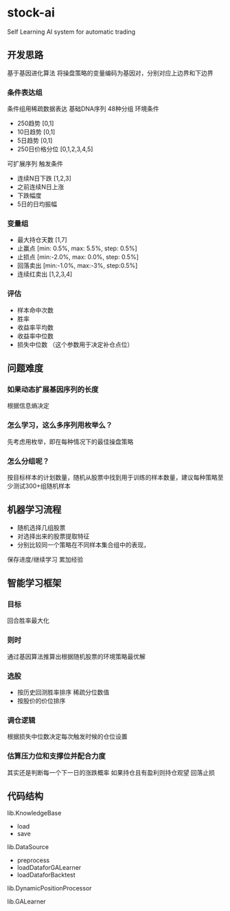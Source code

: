# stock-ai
Self Learning AI system for automatic trading

## 开发思路
基于基因进化算法
将操盘策略的变量编码为基因对，分别对应上边界和下边界

### 条件表达组
条件组用稀疏数据表达
基础DNA序列 48种分组
环境条件
- 250趋势   [0,1]
- 10日趋势  [0,1]
- 5日趋势   [0,1]
- 250日价格分位 [0,1,2,3,4,5]

可扩展序列
触发条件
- 连续N日下跌 [1,2,3]
- 之前连续N日上涨
- 下跌幅度
- 5日的日均振幅

### 变量组
- 最大持仓天数 [1,7]
- 止赢点    [min: 0.5%,  max: 5.5%, step: 0.5%]
- 止损点    [min:-2.0%,  max: 0.0%, step: 0.5%]
- 回落卖出  [min:-1.0%,  max:-3%,   step:0.5%]
- 连续红卖出 [1,2,3,4]

### 评估
- 样本命中次数
- 胜率
- 收益率平均数
- 收益率中位数
- 损失中位数 （这个参数用于决定补仓点位）

## 问题难度
### 如果动态扩展基因序列的长度
根据信息熵决定

### 怎么学习，这么多序列用枚举么？
先考虑用枚举，即在每种情况下的最佳操盘策略

### 怎么分组呢？
按目标样本的计划数量，随机从股票中找到用于训练的样本数量，建议每种策略至少测试300+组随机样本

## 机器学习流程
* 随机选择几组股票
* 对选择出来的股票提取特征
* 分别比较同一个策略在不同样本集合组中的表现，

保存进度/继续学习 累加经验

## 智能学习框架
### 目标
回合胜率最大化
### 则时
通过基因算法推算出根据随机股票的环境策略最优解
### 选股
- 按历史回测胜率排序 稀疏分位数值
- 按股价的价位排序
### 调仓逻辑
根据损失中位数决定每次触发时候的仓位设置

### 估算压力位和支撑位并配合力度
其实还是判断每一个下一日的涨跌概率
如果持仓且有盈利则持仓观望
回落止损

## 代码结构
lib.KnowledgeBase
  - load
  - save

lib.DataSource
  - preprocess
  - loadDataforGALearner
  - loadDataforBacktest

lib.DynamicPositionProcessor

lib.GALearner
